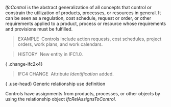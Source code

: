_IfcControl_ is the abstract generalization of all concepts that control or constrain the utilization of products, processes, or resources in general. It can be seen as a regulation, cost schedule, request or order, or other requirements applied to a product, process or resource whose requirements and provisions must be fulfilled.

> EXAMPLE&nbsp; Controls include action requests, cost schedules, project orders, work plans, and work calendars.

> HISTORY&nbsp; New entity in IFC1.0.

{ .change-ifc2x4}
> IFC4 CHANGE&nbsp; Attribute _Identification_ added.

{ .use-head}
Generic relationship use definition

Controls have assignments from products, processes, or other objects by using the relationship object _IfcRelAssignsToControl_.